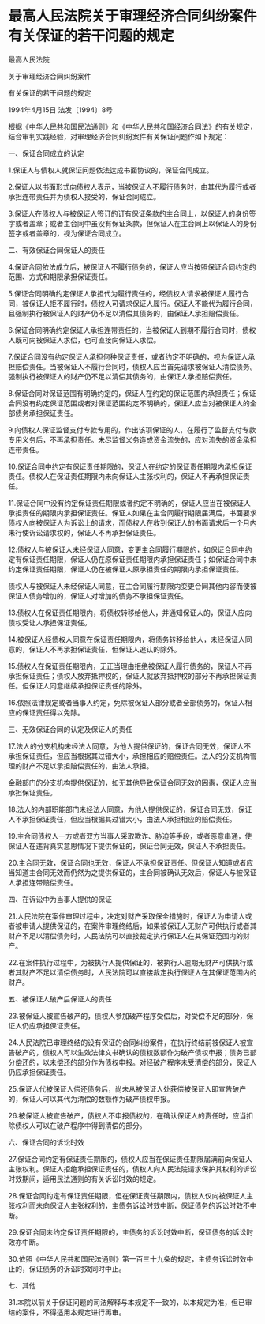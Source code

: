 # 最高人民法院关于审理经济合同纠纷案件有关保证的若干问题的规定

<!-- INFO END -->

最高人民法院

关于审理经济合同纠纷案件

有关保证的若干问题的规定

1994年4月15日 法发〔1994〕8号

根据《中华人民共和国民法通则》和《中华人民共和国经济合同法》的有关规定，结合审判实践经验，对审理经济合同纠纷案件有关保证问题作如下规定：

一、保证合同成立的认定

1.保证人与债权人就保证问题依法达成书面协议的，保证合同成立。

2.保证人以书面形式向债权人表示，当被保证人不履行债务时，由其代为履行或者承担连带责任并为债权人接受的，保证合同成立。

3.保证人在债权人与被保证人签订的订有保证条款的主合同上，以保证人的身份签字或者盖章；或者主合同中虽没有保证条款，但保证人在主合同上以保证人的身份签字或者盖章的，视为保证合同成立。

二、有效保证合同保证人的责任

4.保证合同依法成立后，被保证人不履行债务的，保证人应当按照保证合同约定的范围、方式和期限承担保证责任。

5.保证合同明确约定保证人承担代为履行责任的，经债权人请求被保证人履行合同，被保证人拒不履行时，债权人可请求保证人履行。保证人不能代为履行合同，且强制执行被保证人的财产仍不足以清偿其债务的，由保证人承担赔偿责任。

6.保证合同明确约定保证人承担连带责任的，当被保证人到期不履行合同时，债权人既可向被保证人求偿，也可直接向保证人求偿。

7.保证合同没有约定保证人承担何种保证责任，或者约定不明确的，视为保证人承担赔偿责任。当被保证人不履行合同时，债权人应当首先请求被保证人清偿债务。强制执行被保证人的财产仍不足以清偿其债务的，由保证人承担赔偿责任。

8.保证合同对保证范围有明确约定的，保证人在约定的保证范围内承担责任；保证合同没有约定保证范围或者对保证范围约定不明确的，保证人应当对被保证人的全部债务承担保证责任。

9.向债权人保证监督支付专款专用的，作出该项保证的人，在履行了监督支付专款专用义务后，不再承担责任。未尽监督义务造成资金流失的，应对流失的资金承担连带责任。

10.保证合同中约定有保证责任期限的，保证人在约定的保证责任期限内承担保证责任。债权人在保证责任期限内未向保证人主张权利的，保证人不再承担保证责任。

11.保证合同中没有约定保证责任期限或者约定不明确的，保证人应当在被保证人承担责任的期限内承担保证责任。保证人如果在主合同履行期限届满后，书面要求债权人向被保证人为诉讼上的请求，而债权人在收到保证人的书面请求后一个月内未行使诉讼请求权的，保证人不再承担保证责任。

12.债权人与被保证人未经保证人同意，变更主合同履行期限的，如保证合同中约定有保证责任期限，保证人仍在原保证责任期限内承担保证责任；如保证合同中未约定保证责任期限，保证人仍在被保证人原承担责任的期限内承担保证责任。

债权人与被保证人未经保证人同意，在主合同履行期限内变更合同其他内容而使被保证人债务增加的，保证人对增加的债务不承担保证责任。

13.债权人在保证责任期限内，将债权转移给他人，并通知保证人的，保证人应向债权受让人承担保证责任。

14.被保证人经债权人同意在保证责任期限内，将债务转移给他人，未经保证人同意的，保证人不再承担保证责任，但保证人追认的除外。

15.债权人在保证责任期限内，无正当理由拒绝被保证人履行债务的，保证人不再承担保证责任；债权人放弃抵押权的，保证人就放弃抵押权的部分不再承担保证责任。但保证人同意继续承担保证责任的除外。

16.依照法律规定或者当事人约定，免除被保证人部分或者全部债务的，保证人相应的保证责任得以免除。

三、无效保证合同的认定及保证人的责任

17.法人的分支机构未经法人同意，为他人提供保证的，保证合同无效，保证人不承担保证责任，但应当根据其过错大小，承担相应的赔偿责任。法人的分支机构管理的财产不足以承担赔偿责任的，由法人承担。

金融部门的分支机构提供保证的，如无其他导致保证合同无效的因素，保证人应当承担保证责任。

18.法人的内部职能部门未经法人同意，为他人提供保证的，保证合同无效，保证人不承担保证责任，但应当根据其过错大小，由法人承担相应的赔偿责任。

19.主合同债权人一方或者双方当事人采取欺诈、胁迫等手段，或者恶意串通，使保证人在违背真实意思情况下提供保证的，保证合同无效，保证人不承担责任。

20.主合同无效，保证合同也无效，保证人不承担保证责任。但保证人知道或者应当知道主合同无效而仍然为之提供保证的，主合同被确认无效后，保证人与被保证人承担连带赔偿责任。

四、在诉讼中为当事人提供的保证

21.人民法院在案件审理过程中，决定对财产采取保全措施时，保证人为申请人或者被申请人提供保证的，在案件审理终结后，如果被保证人无财产可供执行或者其财产不足以清偿债务时，人民法院可以直接裁定执行保证人在其保证范围内的财产。

22.在案件执行过程中，为被执行人提供保证的，被执行人逾期无财产可供执行或者其财产不足以清偿债务时，人民法院可以直接裁定执行保证人在其保证范围内的财产。

五、被保证人破产后保证人的责任

23.被保证人被宣告破产的，债权人参加破产程序受偿后，对受偿不足的部分，保证人仍应承担保证责任。

24.人民法院已审理终结的设有保证的合同纠纷案件，在执行终结前被保证人被宣告破产的，债权人可以生效法律文书确认的债权数额作为破产债权申报；债务已部分偿还的，以未偿还的部分作为债权申报。对经破产程序未受清偿的部分，保证人仍应承担保证责任。

25.保证人代被保证人偿还债务后，尚未从被保证人处获偿被保证人即宣告破产的，保证人可以其代为清偿的数额作为破产债权申报。

26.被保证人被宣告破产，债权人不申报债权的，在确认保证人的责任时，应当扣除债权人可以在破产程序中得到清偿的部分。

六、保证合同的诉讼时效

27.保证合同约定有保证责任期限的，债权人应当在保证责任期限届满前向保证人主张权利。保证人拒绝承担保证责任的，债权人向人民法院请求保护其权利的诉讼时效期间，适用民法通则的有关诉讼时效的规定。

28.保证合同约定有保证责任期限，但在保证责任期限内，债权人仅向被保证人主张权利而未向保证人主张权利的，主债务诉讼时效中断，保证债务的诉讼时效不中断。

29.保证合同未约定保证责任期限的，主债务的诉讼时效中断，保证债务的诉讼时效亦中断。

30.依照《中华人民共和国民法通则》第一百三十九条的规定，主债务诉讼时效中止的，保证债务的诉讼时效同时中止。

七、其他

31.本院以前关于保证问题的司法解释与本规定不一致的，以本规定为准，但已审结的案件，不得适用本规定进行再审。
